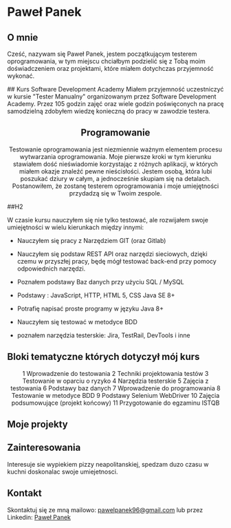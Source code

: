 # Paweł Panek 

## O mnie
Cześć, nazywam się Paweł Panek, jestem początkującym testerem oprogramowania, w tym miejscu chciałbym podzielić się z Tobą moim doświadczeniem oraz projektami, które miałem dotychczas przyjemność wykonać. 
<center>


</center>
## Kurs Software Development Academy
Miałem przyjemność uczestniczyć w kursie "Tester Manualny" organizowanym przez Software Development Academy. Przez 105 godzin zajęć oraz wiele godzin poświęconych na pracę samodzielną zdobyłem wiedzę konieczną do pracy w zawodzie testera.
<center>

## Programowanie
Testowanie oprogramowania jest niezmiennie ważnym elementem procesu wytwarzania oprogramowania. Moje pierwsze kroki w tym kierunku stawiałem dość nieświadomie korzystając
z różnych aplikacji, w których miałem okazje znaleźć pewne nieścisłości. Jestem osobą, która lubi poszukać dziury w całym, a jednocześnie skupiam się na detalach. Postanowiłem, że zostanę testerem oprogramowania i moje umiejętności przydadzą się w Twoim zespole.

</center>



##H2 <Technologie> 
</center>

W czasie kursu nauczyłem się nie tylko testować, ale rozwijałem swoje umiejętności w wielu kierunkach między innymi:

* Nauczyłem się pracy z Narzędziem GIT (oraz Gitlab)

* Nauczyłem się podstaw REST API oraz narzędzi sieciowych, dzięki czemu w przyszłej pracy, będę mógł testować back-end przy pomocy odpowiednich narzędzi.

* Poznałem podstawy Baz danych przy użyciu SQL /  MySQL

* Podstawy : JavaScript, HTTP, HTML 5, CSS  Java SE 8+

* Potrafię napisać proste programy w języku Java 8+

* Nauczyłem się testować w metodyce BDD

* poznałem narzędzia testerskie: Jira, TestRail, DevTools i inne

## Bloki tematyczne których dotyczył mój kurs  
<center>
1	 Wprowadzenie do testowania
2	 Techniki projektowania testów
3	 Testowanie w oparciu o ryzyko
4	 Narzędzia testerskie
5	 Zajęcia z testowania
6	 Podstawy baz danych
7	 Wprowadzenie do programowania
8	 Testowanie w metodyce BDD
9	 Podstawy Selenium WebDriver
10 Zajęcia podsumowujące (projekt końcowy)
11 Przygotowanie do egzaminu ISTQB
</center>

## Moje projekty


<center>

</center>

## Zainteresowania
Interesuje sie wypiekiem pizzy neapolitanskiej, spedzam duzo czasu w kuchni doskonalac swoje umiejetnosci. 

<center>


</center>

## Kontakt

Skontaktuj się ze mną mailowo: pawelpanek96@gmail.com
lub przez Linkedin: [Paweł Panek](www.linkedin.com/in/paweł-panek-908782251)


